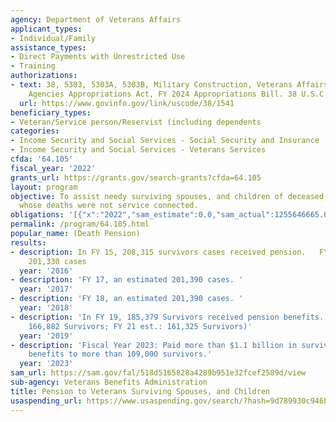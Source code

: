 ```yaml
---
agency: Department of Veterans Affairs
applicant_types:
- Individual/Family
assistance_types:
- Direct Payments with Unrestricted Use
- Training
authorizations:
- text: 38, 5303, 5303A, 5303B, Military Construction, Veterans Affairs and Related
    Agencies Appropriations Act, FY 2024 Appropriations Bill. 38 U.S.C. &sect; 1541-1543.
  url: https://www.govinfo.gov/link/uscode/38/1541
beneficiary_types:
- Veteran/Service person/Reservist (including dependents
categories:
- Income Security and Social Services - Social Security and Insurance
- Income Security and Social Services - Veterans Services
cfda: '64.105'
fiscal_year: '2022'
grants_url: https://grants.gov/search-grants?cfda=64.105
layout: program
objective: To assist needy surviving spouses, and children of deceased war-time veterans
  whose deaths were not service connected.
obligations: '[{"x":"2022","sam_estimate":0.0,"sam_actual":1255646665.0,"usa_spending_actual":735429987.0},{"x":"2023","sam_estimate":1178018969.0,"sam_actual":0.0,"usa_spending_actual":708240233.0},{"x":"2024","sam_estimate":1105190441.0,"sam_actual":0.0,"usa_spending_actual":663664841.0}]'
permalink: /program/64.105.html
popular_name: (Death Pension)
results:
- description: In FY 15, 208,315 survivors cases received pension.   FY 16, an estimated
    201,330 cases
  year: '2016'
- description: 'FY 17, an estimated 201,390 cases. '
  year: '2017'
- description: 'FY 18, an estimated 201,390 cases. '
  year: '2018'
- description: 'In FY 19, 185,379 Survivors received pension benefits.  (FY20 est.:
    166,882 Survivors; FY 21 est.: 161,325 Survivors)'
  year: '2019'
- description: 'Fiscal Year 2023: Paid more than $1.1 billion in survivors pension
    benefits to more than 109,000 survivors.'
  year: '2023'
sam_url: https://sam.gov/fal/518d5165828a4289b951e32fcef2589d/view
sub-agency: Veterans Benefits Administration
title: Pension to Veterans Surviving Spouses, and Children
usaspending_url: https://www.usaspending.gov/search/?hash=9d789930c946b050e3676a1eee1dd5ba
---
```

